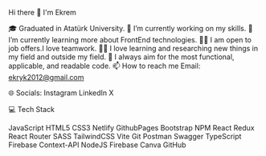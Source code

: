 Hi there 👋 I'm Ekrem

🎓 Graduated in Atatürk University.
🔭 I’m currently working on my skills.
🔭  I’m currently learning more about FrontEnd technologies.
🤝🏻 I am open to job offers.I love teamwork.
🤝🏻 I love learning and researching new things in my field and outside my field.
👀 I always aim for the most functional, applicable, and readable code.
📫 How to reach me Email: ekryk2012@gmail.com

🌐 Socials:
Instagram LinkedIn X

💻 Tech Stack

JavaScript HTML5 CSS3 Netlify GithubPages Bootstrap NPM React Redux React Router SASS TailwindCSS Vite Git Postman Swagger TypeScript Firebase Context-API NodeJS Firebase Canva GitHub


